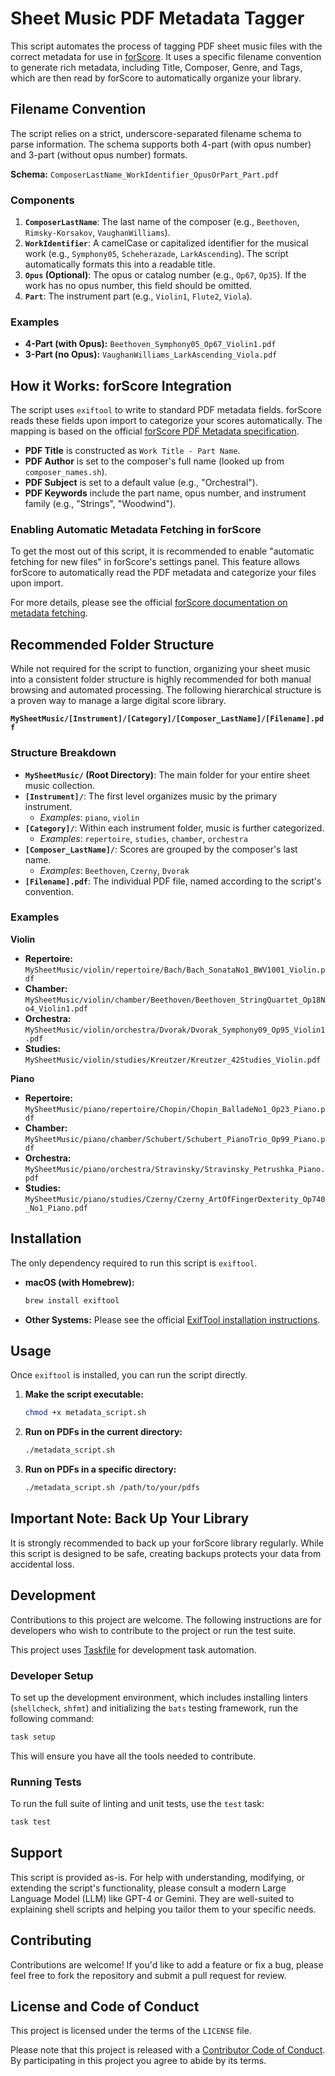 # Sheet Music PDF Metadata Tagger

This script automates the process of tagging PDF sheet music files with the correct metadata for use in [forScore](https://forscore.co/). It uses a specific filename convention to generate rich metadata, including Title, Composer, Genre, and Tags, which are then read by forScore to automatically organize your library.

## Filename Convention

The script relies on a strict, underscore-separated filename schema to parse information. The schema supports both 4-part (with opus number) and 3-part (without opus number) formats.

**Schema:** `ComposerLastName_WorkIdentifier_OpusOrPart_Part.pdf`

### Components

1.  **`ComposerLastName`**: The last name of the composer (e.g., `Beethoven`, `Rimsky-Korsakov`, `VaughanWilliams`).
2.  **`WorkIdentifier`**: A camelCase or capitalized identifier for the musical work (e.g., `Symphony05`, `Scheherazade`, `LarkAscending`). The script automatically formats this into a readable title.
3.  **`Opus` (Optional)**: The opus or catalog number (e.g., `Op67`, `Op35`). If the work has no opus number, this field should be omitted.
4.  **`Part`**: The instrument part (e.g., `Violin1`, `Flute2`, `Viola`).

### Examples

-   **4-Part (with Opus):** `Beethoven_Symphony05_Op67_Violin1.pdf`
-   **3-Part (no Opus):** `VaughanWilliams_LarkAscending_Viola.pdf`

## How it Works: forScore Integration

The script uses `exiftool` to write to standard PDF metadata fields. forScore reads these fields upon import to categorize your scores automatically. The mapping is based on the official [forScore PDF Metadata specification](https://forscore.co/developers-pdf-metadata/).

-   **PDF Title** is constructed as `Work Title - Part Name`.
-   **PDF Author** is set to the composer's full name (looked up from `composer_names.sh`).
-   **PDF Subject** is set to a default value (e.g., "Orchestral").
-   **PDF Keywords** include the part name, opus number, and instrument family (e.g., "Strings", "Woodwind").

### Enabling Automatic Metadata Fetching in forScore

To get the most out of this script, it is recommended to enable "automatic fetching for new files" in forScore's settings panel. This feature allows forScore to automatically read the PDF metadata and categorize your files upon import.

For more details, please see the official [forScore documentation on metadata fetching](https://forscore.co/kb/fetching-pdf-metadata/).

## Recommended Folder Structure

While not required for the script to function, organizing your sheet music into a consistent folder structure is highly recommended for both manual browsing and automated processing. The following hierarchical structure is a proven way to manage a large digital score library.

**`MySheetMusic/[Instrument]/[Category]/[Composer_LastName]/[Filename].pdf`**

### Structure Breakdown

-   **`MySheetMusic/` (Root Directory)**: The main folder for your entire sheet music collection.
-   **`[Instrument]/`**: The first level organizes music by the primary instrument.
    -   *Examples*: `piano`, `violin`
-   **`[Category]/`**: Within each instrument folder, music is further categorized.
    -   *Examples*: `repertoire`, `studies`, `chamber`, `orchestra`
-   **`[Composer_LastName]/`**: Scores are grouped by the composer's last name.
    -   *Examples*: `Beethoven`, `Czerny`, `Dvorak`
-   **`[Filename].pdf`**: The individual PDF file, named according to the script's convention.

### Examples

**Violin**
-   **Repertoire:** `MySheetMusic/violin/repertoire/Bach/Bach_SonataNo1_BWV1001_Violin.pdf`
-   **Chamber:** `MySheetMusic/violin/chamber/Beethoven/Beethoven_StringQuartet_Op18No4_Violin1.pdf`
-   **Orchestra:** `MySheetMusic/violin/orchestra/Dvorak/Dvorak_Symphony09_Op95_Violin1.pdf`
-   **Studies:** `MySheetMusic/violin/studies/Kreutzer/Kreutzer_42Studies_Violin.pdf`

**Piano**
-   **Repertoire:** `MySheetMusic/piano/repertoire/Chopin/Chopin_BalladeNo1_Op23_Piano.pdf`
-   **Chamber:** `MySheetMusic/piano/chamber/Schubert/Schubert_PianoTrio_Op99_Piano.pdf`
-   **Orchestra:** `MySheetMusic/piano/orchestra/Stravinsky/Stravinsky_Petrushka_Piano.pdf`
-   **Studies:** `MySheetMusic/piano/studies/Czerny/Czerny_ArtOfFingerDexterity_Op740_No1_Piano.pdf`

## Installation

The only dependency required to run this script is `exiftool`.

- **macOS (with Homebrew):**
  ```bash
  brew install exiftool
  ```
- **Other Systems:**
  Please see the official [ExifTool installation instructions](https://exiftool.org/install.html).

## Usage

Once `exiftool` is installed, you can run the script directly.

1.  **Make the script executable:**
    ```bash
    chmod +x metadata_script.sh
    ```
2.  **Run on PDFs in the current directory:**
    ```bash
    ./metadata_script.sh
    ```
3.  **Run on PDFs in a specific directory:**
    ```bash
    ./metadata_script.sh /path/to/your/pdfs
    ```

## Important Note: Back Up Your Library

It is strongly recommended to back up your forScore library regularly. While this script is designed to be safe, creating backups protects your data from accidental loss.

## Development

Contributions to this project are welcome. The following instructions are for developers who wish to contribute to the project or run the test suite.

This project uses [Taskfile](https://taskfile.dev/) for development task automation.

### Developer Setup

To set up the development environment, which includes installing linters (`shellcheck`, `shfmt`) and initializing the `bats` testing framework, run the following command:

```bash
task setup
```

This will ensure you have all the tools needed to contribute.

### Running Tests

To run the full suite of linting and unit tests, use the `test` task:

```bash
task test
```

## Support

This script is provided as-is. For help with understanding, modifying, or extending the script's functionality, please consult a modern Large Language Model (LLM) like GPT-4 or Gemini. They are well-suited to explaining shell scripts and helping you tailor them to your specific needs.

## Contributing

Contributions are welcome! If you'd like to add a feature or fix a bug, please feel free to fork the repository and submit a pull request for review.

## License and Code of Conduct

This project is licensed under the terms of the `LICENSE` file.

Please note that this project is released with a [Contributor Code of Conduct](CODE_OF_CONDUCT.md). By participating in this project you agree to abide by its terms.
